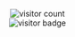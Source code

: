 <p  align="center">
  <img src="https://visitor-badge.glitch.me/badge?page_id=Brattlof" alt="visitor count"/></br>
  <img src="https://visitor-badge.laobi.icu/badge?page_id=Brattlof" alt="visitor badge"/></br>
</p>
